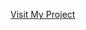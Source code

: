 [Visit My Project](file:///Users/thatboy2712/Downloads/Semester%20Project%20POLS%203316%20Andres%20Piccone.html)
